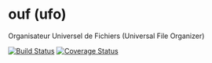# ouf (ufo)
Organisateur Universel de Fichiers (Universal File Organizer)

[![Build Status](https://travis-ci.org/cbrunet/ouf.svg?branch=master)](https://travis-ci.org/cbrunet/ouf)
[![Coverage Status](https://coveralls.io/repos/github/cbrunet/ouf/badge.svg?branch=master)](https://coveralls.io/github/cbrunet/ouf?branch=master)
